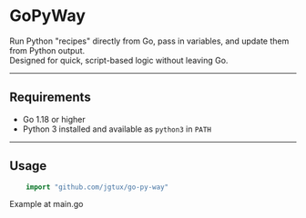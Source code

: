 # GoPyWay

Run Python "recipes" directly from Go, pass in variables, and update them from Python output.  
Designed for quick, script-based logic without leaving Go.

---

## Requirements

- Go 1.18 or higher  
- Python 3 installed and available as `python3` in `PATH`

---

## Usage

```go
    import "github.com/jgtux/go-py-way"
```
Example at main.go

